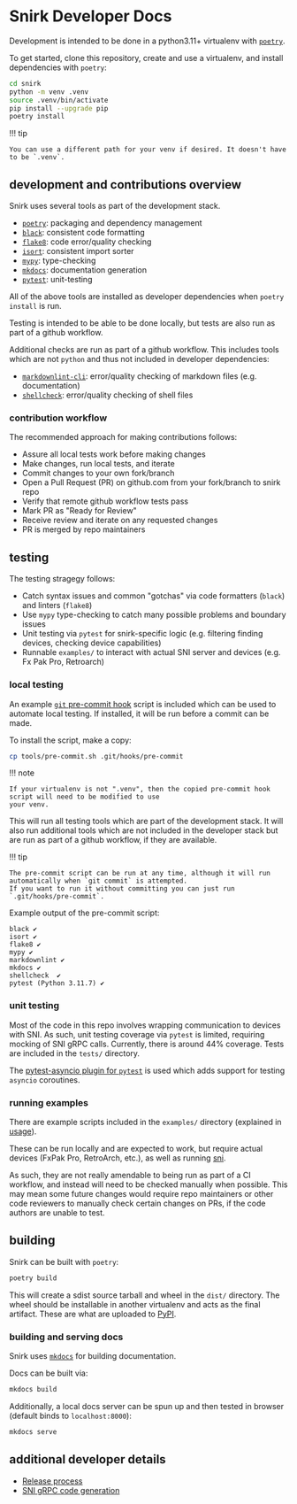 # Snirk Developer Docs

Development is intended to be done in a python3.11+ virtualenv with [`poetry`][poetry].

To get started, clone this repository, create and use a virtualenv, and install dependencies with `poetry`:

```bash
cd snirk
python -m venv .venv
source .venv/bin/activate
pip install --upgrade pip
poetry install
```

!!! tip

    You can use a different path for your venv if desired. It doesn't have to be `.venv`.

## development and contributions overview 

Snirk uses several tools as part of the development stack.

* [`poetry`][poetry]: packaging and dependency management
* [`black`][black]: consistent code formatting
* [`flake8`][flake8]: code error/quality checking
* [`isort`][isort]: consistent import sorter
* [`mypy`][mypy]: type-checking
* [`mkdocs`][mkdocs]: documentation generation
* [`pytest`][pytest]: unit-testing

All of the above tools are installed as developer dependencies when `poetry install` is run.

Testing is intended to be able to be done locally, but tests are also run as part of a github workflow.

Additional checks are run as part of a github workflow. This includes tools which are not `python` and thus not
included in developer dependencies:

* [`markdownlint-cli`][markdownlint]: error/quality checking of markdown files (e.g. documentation)
* [`shellcheck`][shellcheck]: error/quality checking of shell files

### contribution workflow

The recommended approach for making contributions follows:

* Assure all local tests work before making changes
* Make changes, run local tests, and iterate
* Commit changes to your own fork/branch
* Open a Pull Request (PR) on github.com from your fork/branch to snirk repo
* Verify that remote github workflow tests pass
* Mark PR as "Ready for Review"
* Receive review and iterate on any requested changes
* PR is merged by repo maintainers

## testing

The testing stragegy follows:

* Catch syntax issues and common "gotchas" via code formatters (`black`) and linters (`flake8`)
* Use `mypy` type-checking to catch many possible problems and boundary issues
* Unit testing via `pytest` for snirk-specific logic (e.g. filtering finding devices, checking device capabilities)
* Runnable `examples/`  to interact with actual SNI server and devices (e.g. Fx Pak Pro, Retroarch)

### local testing

An example [`git` pre-commit hook][git-pre-commit] script is included which can be used to automate local testing. If
installed, it will be run before a commit can be made.

To install the script, make a copy:

```bash
cp tools/pre-commit.sh .git/hooks/pre-commit
```

!!! note

    If your virtualenv is not ".venv", then the copied pre-commit hook script will need to be modified to use
    your venv.

This will run all testing tools which are part of the development stack. It will also run additional tools which are
not included in the developer stack but are run as part of a github workflow, if they are available.

!!! tip

    The pre-commit script can be run at any time, although it will run automatically when `git commit` is attempted.
    If you want to run it without committing you can just run `.git/hooks/pre-commit`.

Example output of the pre-commit script:

```raw
black ✔
isort ✔
flake8 ✔
mypy ✔
markdownlint ✔
mkdocs ✔
shellcheck  ✔
pytest (Python 3.11.7) ✔
```

### unit testing

Most of the code in this repo involves wrapping communication to devices with SNI. As such, unit testing coverage
via `pytest` is limited, requiring mocking of SNI gRPC calls. Currently, there is around 44% coverage. Tests are 
included in the `tests/` directory.

The [pytest-asyncio plugin for `pytest`][pytest-asyncio] is used which adds support for testing `asyncio` coroutines.

### running examples

There are example scripts included in the `examples/` directory (explained in [usage][usage]).

These can be run locally and are expected to work, but require actual devices (FxPak Pro, RetroArch, etc.), as well
as running [sni][sni].

As such, they are not really amendable to being run as part of a CI workflow, and instead will need to be checked
manually when possible. This may mean some future changes would require repo maintainers or other code reviewers to
manually check certain changes on PRs, if the code authors are unable to test.

## building

Snirk can be built with `poetry`:

```bash
poetry build
```

This will create a sdist source tarball and wheel in the `dist/` directory. The wheel should be installable
in another virtualenv and acts as the final artifact. These are what are uploaded to [PyPI][pypi].

### building and serving docs

Snirk uses [`mkdocs`][mkdocs] for building documentation.

Docs can be built via:

```bash
mkdocs build
```

Additionally, a local docs server can be spun up and then tested in browser (default binds to `localhost:8000`):

```bash
mkdocs serve
```

## additional developer details

* [Release process][release-process]
* [SNI gRPC code generation][sni-grpc-codegen]

[black]: https://github.com/psf/black
[flake8]: https://github.com/pycqa/flake8
[git-pre-commit]: https://git-scm.com/book/en/v2/Customizing-Git-Git-Hooks
[grpc-tools]: https://pypi.org/project/grpc-tools
[isort]: https://pycqa.github.io/isort
[markdownlint]: https://github.com/igorshubovych/markdownlint-cli
[mkdocs]: https://www.mkdocs.org
[mypy]: https://www.mypy-lang.org
[poetry-bumpversion]: https://github.com/monim67/poetry-bumpversion
[poetry]: https://python-poetry.org
[pypi]: https://pypi.org/project/snirk
[pytest]: https://docs.pytest.org/en/8.0.x
[pytest-asyncio]: https://pytest-asyncio.readthedocs.io
[release-process]: release-process.md
[shellcheck]: https://github.com/koalaman/shellcheck
[sni-grpc-codegen]: sni-grpc-codegen.md
[sni]: https://github.com/alttpo/sni
[usage]: ../usage.md
